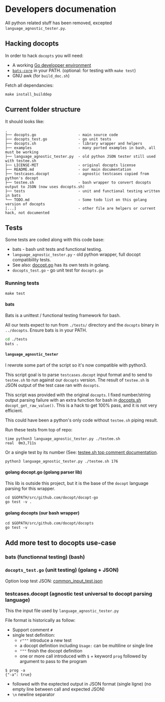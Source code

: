 # Developers documenation

All python related stuff has been removed, excepted `language_agnostic_tester.py`.

## Hacking docopts

In order to  hack `docopts` you will need:

- A working [Go developper environment](https://golang.org/doc/code.html#Organization)
- [`bats-core`](https://github.com/bats-core/bats-core) in your PATH. (optional: for testing with `make test`)
- GNU awk (for `build_doc.sh`)

Fetch all dependancies:

```
make install_builddep
```

## Current folder structure

It should looks like:

```
.
├── docopts.go                   - main source code
├── docopts_test.go              - go unit tests
├── docopts.sh                   - library wrapper and helpers
├── examples                     - many ported examples in bash, all must be working
├── language_agnostic_tester.py  - old python JSON tester still used with testee.sh
├── LICENSE-MIT                  - original docopts license
├── README.md                    - our main documentation
├── testcases.docopt             - agnostic testcases copied from python's docopt
├── testee.sh                    - bash wrapper to convert docopts output to JSON (now uses docopts.sh)
├── tests                        - unit and functional testing written in bats
└── TODO.md                      - Some todo list on this golang version of docopts
[...]                            - other file are helpers or current hack, not documented
```

## Tests

Some tests are coded along with this code base:

* bats - bash unit tests and functional testing.
* `language_agnostic_tester.py` - old python wrapper, full docopt compatibility tests.
* See also: [docopt.go](https://github.com/docopt/docopt.go) has its own tests in golang.
* `docopts_test.go` - go unit test for `docopts.go`

### Running tests

```
make test
```

#### bats

Bats is a unittest / functional testing framework for bash.

All our tests expect to run from `./tests/` directory and the `docopts` binary in `../docopts`.
Ensure bats is in your PATH.

```bash
cd ./tests
bats .
```

#### `language_agnostic_tester`

I rewrote some part of the script so it's now compatible with python3.

This script goal is to parse `testcases.docopt` input format and to send to `testee.sh` to run against our `docopts`
version. The result of `testee.sh` is JSON output of the test case ran with `docopts`.

This script was provided with the original `docopts`. I fixed number/string output parsing failure with an extra function
for bash in [docopts.sh](https://github.com/docopt/docopts/blob/13f0bbcaba5c92deba909139b92fbbf3d768ea1b/docopts.sh#L144-L151)
`docopt_get_raw_value()`. This is a hack to get 100% pass, and it is not very efficient.

This could have been a python's only code without `testee.sh` piping result.

Run these tests from top of repo:
```
time python3 language_agnostic_tester.py ./testee.sh
real  0m3,711s
```

Or a single test by its number (See: [testee.sh top comment documentation](../testee.sh).

```
python3 language_agnostic_tester.py ./testee.sh 176
```

#### golang docopt.go (golang parser lib)

This lib is outside this project, but it is the base of the `docopt` language parsing for this wrapper.

```
cd $GOPATH/src/github.com/docopt/docopt-go
go test -v .
```

#### golang docopts (our bash wrapper)

```
cd $GOPATH/src/github.com/docopt/docopts
go test -v
```

## Add more test to docopts use-case

### bats (functionnal testing) (bash)

### `docopts_test.go` (unit testing) (golang + JSON)

Option loop test JSON: [common_input_test.json](../common_input_test.json)




### testcases.docopt (agnostic test universal to docopt parsing language)

This the input file used by `language_agnostic_tester.py`

File format is historically as follow:

* Support comment `#`
* single test definition:
  * `r"""` introduce a new test
  * a docopt definition including `Usage:` can be multiline or single line
  * `"""` finish the docopt definition
  * one or more call introduced with `$` + keyword `prog` followed by argument to pass to the program
```
$ prog -a
{"-a": true}
```
  * followed with the exptected output in JSON format (single ligne) (no empty line between call and expected JSON)
  * `\n` newline separator
